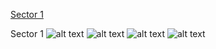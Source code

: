 [Sector 1](#sector1)

<a name = "sector1"></a>
Sector 1
![alt text](/images/HATS-03_Sector_1/HATS-03_Sector_1_a_TimeSeries.png)
![alt text](/images/HATS-03_Sector_1/HATS-03_Sector_1_b_FoldedLightCurve.png)
![alt text](/images/HATS-03_Sector_1/HATS-03_Sector_1_b_IndividualTransitsWithFit.png)
![alt text](/images/HATS-03_Sector_1/HATS-03_Sector_1_c_TimingResiduals.png)

